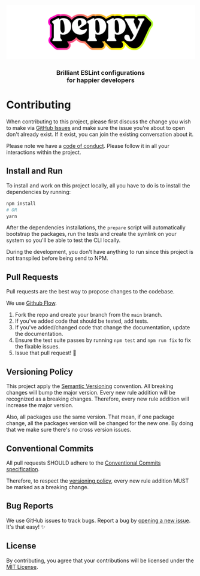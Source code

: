<div align="center"><img src="media/readme-banner.png" width="600" role="presentation" /></div>

<h3 align="center">Brilliant ESLint configurations<br/> for happier developers</h3>

# Contributing

When contributing to this project, please first discuss the change you wish to make via [GitHub Issues](https://github.com/arsnl/peppy/issues) and make sure the issue you're about to open don't already exist. If it exist, you can join the existing conversation about it.

Please note we have a [code of conduct](CODE_OF_CONDUCT.md). Please follow it in all your interactions within the project.

## Install and Run

To install and work on this project locally, all you have to do is to install the dependencies by running:

```bash
npm install
# OR
yarn
```

After the dependencies installations, the `prepare` script will automatically bootstrap the packages, run the tests and create the symlink on your system so you'll be able to test the CLI locally.

During the development, you don't have anything to run since this project is not transpiled before being send to NPM.

## Pull Requests

Pull requests are the best way to propose changes to the codebase.

We use [Github Flow](https://guides.github.com/introduction/flow/index.html).

1. Fork the repo and create your branch from the `main` branch.
2. If you've added code that should be tested, add tests.
3. If you've added/changed code that change the documentation, update the documentation.
4. Ensure the test suite passes by running `npm test` and `npm run fix` to fix the fixable issues.
5. Issue that pull request! 🚀

## Versioning Policy

This project apply the [Semantic Versioning](https://semver.org/) convention. All breaking changes will bump the major version. Every new rule addition will be recognized as a breaking changes. Therefore, every new rule addition will increase the major version.

Also, all packages use the same version. That mean, if one package change, all the packages version will be changed for the new one. By doing that we make sure there's no cross version issues.

## Conventional Commits

All pull requests SHOULD adhere to the [Conventional Commits specification](https://www.conventionalcommits.org/en/v1.0.0/).

Therefore, to respect the [versioning policy](#versioning-policy), every new rule addition MUST be marked as a breaking change.

## Bug Reports

We use GitHub issues to track bugs. Report a bug by [opening a new issue](https://github.com/arsnl/peppy/issues). It's that easy! ✨

## License

By contributing, you agree that your contributions will be licensed under the [MIT License](/LICENSE).
